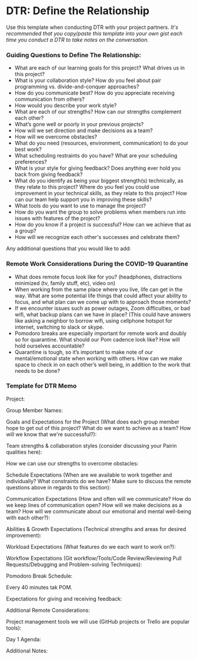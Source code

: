 # DTR: Define the Relationship

Use this template when conducting DTR with your project partners. *It's recommended that you copy/paste this template into your own gist each time you conduct a DTR to take notes on the conversation.* 

### Guiding Questions to Define The Relationship:

* What are each of our learning goals for this project? What drives us in this project?
* What is your collaboration style? How do you feel about pair programming vs. divide-and-conquer approaches?
* How do you communicate best? How do you appreciate receiving communication from others?
* How would you describe your work style?
* What are each of our strengths? How can our strengths complement each other?
* What’s gone well or poorly in your previous projects?
* How will we set direction and make decisions as a team?
* How will we overcome obstacles?
* What do you need (resources, environment, communication) to do your best work?
* What scheduling restraints do you have? What are your scheduling preferences?
* What is your style for giving feedback? Does anything ever hold you back from giving feedback?
* What do you identify as being your biggest strength(s) technically, as they relate to this project? Where do you feel you could use improvement in your technical skills, as they relate to this project? How can our team help support you in improving these skills?
* What tools do you want to use to manage the project?
* How do you want the group to solve problems when members run into issues with features of the project?
* How do you know if a project is successful? How can we achieve that as a group?
* How will we recognize each other's successes and celebrate them?

Any additional questions that you would like to add:

### Remote Work Considerations During the COVID-19 Quarantine
* What does remote focus look like for you? (headphones, distractions minimized (tv, family stuff, etc), video on)
* When working from the same place where you live, life can get in the way. What are some potential life things that could affect your ability to focus, and what plan can we come up with to approach those moments? 
* If we encounter issues such as power outages, Zoom difficulties, or bad wifi, what backup plans can we have in place? (This could have answers like  asking a neighbor to borrow wifi, using cellphone hotspot for internet, switching to slack or skype. 
* Pomodoro breaks are especially important for remote work and doubly so for quarantine. What should our Pom cadence look like? How will hold ourselves accountable?
* Quarantine is tough, so it’s important to make note of our mental/emotional state when working with others. How can we make space to check in on each other’s well being, in addition to the work that needs to be done?

### Template for DTR Memo

Project: 

Group Member Names:

Goals and Expectations for the Project (What does each group member hope to get out of this project? What do we want to achieve as a team? How will we know that we're successful?):
	
Team strengths & collaboration styles (consider discussing your Pairin qualities here):

How we can use our strengths to overcome obstacles:

Schedule Expectations (When are we available to work together and individually? What constraints do we have? Make sure to discuss the remote questions above in regards to this section):

Communication Expectations (How and often will we communicate? How do we keep lines of communication open? How will we make decisions as a team? How will we communicate about our emotional and mental well-being with each other?):

Abilities & Growth Expectations (Technical strengths and areas for desired improvement):

Workload Expectations (What features do we each want to work on?):

Workflow Expectations (Git workflow/Tools/Code Review/Reviewing Pull Requests/Debugging and Problem-solving Techniques): 

Pomodoro Break Schedule:

Every 40 minutes tak POM. 

Expectations for giving and receiving feedback:



Additional Remote Considerations:

Project management tools we will use (GitHub projects or Trello are popular tools):

Day 1 Agenda: 

Additional Notes:




